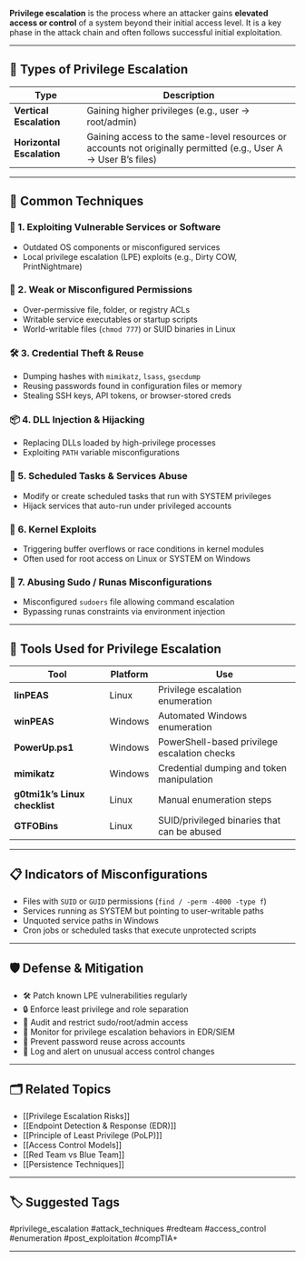 **Privilege escalation** is the process where an attacker gains **elevated access or control** of a system beyond their initial access level. It is a key phase in the attack chain and often follows successful initial exploitation.

---

## 🧱 Types of Privilege Escalation

| Type              | Description |
|-------------------|-------------|
| **Vertical Escalation** | Gaining higher privileges (e.g., user → root/admin) |
| **Horizontal Escalation** | Gaining access to the same-level resources or accounts not originally permitted (e.g., User A → User B’s files) |

---

## 🧠 Common Techniques

### 🔧 1. **Exploiting Vulnerable Services or Software**
- Outdated OS components or misconfigured services
- Local privilege escalation (LPE) exploits (e.g., Dirty COW, PrintNightmare)

### 🔐 2. **Weak or Misconfigured Permissions**
- Over-permissive file, folder, or registry ACLs
- Writable service executables or startup scripts
- World-writable files (`chmod 777`) or SUID binaries in Linux

### 🛠 3. **Credential Theft & Reuse**
- Dumping hashes with `mimikatz`, `lsass`, `gsecdump`
- Reusing passwords found in configuration files or memory
- Stealing SSH keys, API tokens, or browser-stored creds

### 📦 4. **DLL Injection & Hijacking**
- Replacing DLLs loaded by high-privilege processes
- Exploiting `PATH` variable misconfigurations

### 🔁 5. **Scheduled Tasks & Services Abuse**
- Modify or create scheduled tasks that run with SYSTEM privileges
- Hijack services that auto-run under privileged accounts

### 🧬 6. **Kernel Exploits**
- Triggering buffer overflows or race conditions in kernel modules
- Often used for root access on Linux or SYSTEM on Windows

### 🧩 7. **Abusing Sudo / Runas Misconfigurations**
- Misconfigured `sudoers` file allowing command escalation
- Bypassing runas constraints via environment injection

---

## 🧰 Tools Used for Privilege Escalation

| Tool            | Platform | Use |
|-----------------|----------|-----|
| **linPEAS**     | Linux    | Privilege escalation enumeration |
| **winPEAS**     | Windows  | Automated Windows enumeration |
| **PowerUp.ps1** | Windows  | PowerShell-based privilege escalation checks |
| **mimikatz**    | Windows  | Credential dumping and token manipulation |
| **g0tmi1k’s Linux checklist** | Linux | Manual enumeration steps |
| **GTFOBins**    | Linux    | SUID/privileged binaries that can be abused |

---

## 📋 Indicators of Misconfigurations

- Files with `SUID` or `GUID` permissions (`find / -perm -4000 -type f`)
- Services running as SYSTEM but pointing to user-writable paths
- Unquoted service paths in Windows
- Cron jobs or scheduled tasks that execute unprotected scripts

---

## 🛡 Defense & Mitigation

- 🛠 Patch known LPE vulnerabilities regularly
- 🔒 Enforce least privilege and role separation
- 📜 Audit and restrict sudo/root/admin access
- 🧪 Monitor for privilege escalation behaviors in EDR/SIEM
- 🚫 Prevent password reuse across accounts
- 🧾 Log and alert on unusual access control changes

---

## 🗂 Related Topics

- [[Privilege Escalation Risks]]
- [[Endpoint Detection & Response (EDR)]]
- [[Principle of Least Privilege (PoLP)]]
- [[Access Control Models]]
- [[Red Team vs Blue Team]]
- [[Persistence Techniques]]

---

## 🏷 Suggested Tags

#privilege_escalation #attack_techniques #redteam #access_control #enumeration #post_exploitation #compTIA+

---
